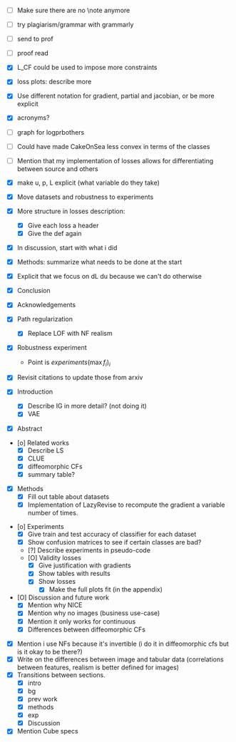 - [ ] Make sure there are no \note anymore
- [ ] try plagiarism/grammar with grammarly
- [ ] send to prof

- [ ] proof read

- [x] L_CF could be used to impose more constraints
- [x] loss plots: describe more
- [x] Use different notation for gradient, partial and jacobian, or be more explicit
- [x] acronyms?
- [ ] graph for logprbothers
- [ ] Could have made CakeOnSea less convex in terms of the classes
- [ ] Mention that my implementation of losses allows for differentiating between source and others

- [x] make u, p, L explicit (what variable do they take)
- [x] Move datasets and robustness to experiments
- [x] More structure in losses description:
    - [x] Give each loss a header
    - [x] Give the def again
- [x] In discussion, start with what i did
- [x] Methods: summarize what needs to be done at the start
- [x] Explicit that we focus on dL du because we can't do otherwise
- [x] Conclusion
- [x] Acknowledgements
- [x] Path regularization
    - [X] Replace LOF with NF realism
- [x] Robustness experiment
    - Point is $experiments(\max f_i)_i$
- [x] Revisit citations to update those from arxiv
- [x] Introduction
    - [x] Describe IG in more detail? (not doing it)
    - [X] VAE
- [x] Abstract
- [o] Related works
    - [X] Describe LS
    - [X] CLUE
    - [X] diffeomorphic CFs
    - [x] summary table?
- [x] Methods
    - [X] Fill out table about datasets
    - [X] Implementation of LazyRevise to recompute the gradient a variable number of times.
- [o] Experiments
    - [X] Give train and test accuracy of classifier for each dataset
    - [X] Show confusion matrices to see if certain classes are bad?
    - [?] Describe experiments in pseudo-code
    - [O] Validity losses
        - [X] Give justification with gradients
        - [X] Show tables with results
        - [X] Show losses 
            - [x] Make the full plots fit (in the appendix)
- [O] Discussion and future work
    - [X] Mention why NICE
    - [X] Mention why no images (business use-case)
    - [X] Mention it only works for continuous
    - [X] Differences between diffeomorphic CFs
- [x] Mention i use NFs because it's invertible (i do it in diffeomorphic cfs but is it okay to be there?)
- [X] Write on the differences between image and tabular data (correlations between features, realism is better defined for images)
- [x] Transitions between sections.
    - [x] intro
    - [x] bg
    - [x] prev work
    - [x] methods
    - [X] exp
    - [x] Discussion
- [x] Mention Cube specs
